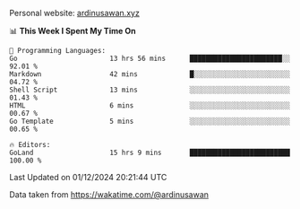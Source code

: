 Personal website: [ardinusawan.xyz](https://ardinusawan.xyz)

<!--START_SECTION:waka-->
📊 **This Week I Spent My Time On** 

```text
💬 Programming Languages: 
Go                       13 hrs 56 mins      ███████████████████████░░   92.01 % 
Markdown                 42 mins             █░░░░░░░░░░░░░░░░░░░░░░░░   04.72 % 
Shell Script             13 mins             ░░░░░░░░░░░░░░░░░░░░░░░░░   01.43 % 
HTML                     6 mins              ░░░░░░░░░░░░░░░░░░░░░░░░░   00.67 % 
Go Template              5 mins              ░░░░░░░░░░░░░░░░░░░░░░░░░   00.65 % 

🔥 Editors: 
GoLand                   15 hrs 9 mins       █████████████████████████   100.00 % 
```


 Last Updated on 01/12/2024 20:21:44 UTC
<!--END_SECTION:waka-->
Data taken from https://wakatime.com/@ardinusawan
